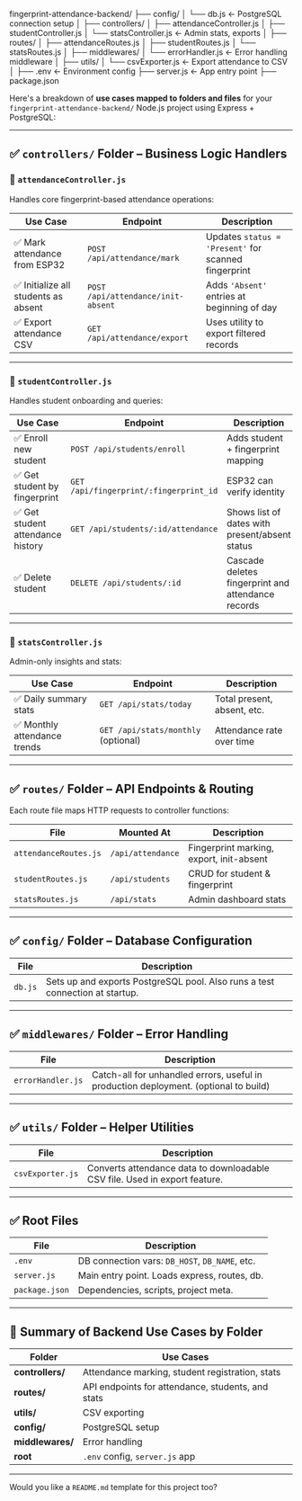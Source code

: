 fingerprint-attendance-backend/
├── config/
│   └── db.js                  ← PostgreSQL connection setup
│
├── controllers/
│   ├── attendanceController.js
│   ├── studentController.js
│   └── statsController.js     ← Admin stats, exports
│
├── routes/
│   ├── attendanceRoutes.js
│   ├── studentRoutes.js
│   └── statsRoutes.js
│
├── middlewares/
│   └── errorHandler.js        ← Error handling middleware
│
├── utils/
│   └── csvExporter.js         ← Export attendance to CSV
│
├── .env                       ← Environment config
├── server.js                  ← App entry point
├── package.json




Here's a breakdown of **use cases mapped to folders and files** for your `fingerprint-attendance-backend/` Node.js project using Express + PostgreSQL:

---

## ✅ `controllers/` Folder – **Business Logic Handlers**

### 📄 `attendanceController.js`

Handles core fingerprint-based attendance operations:

| Use Case                            | Endpoint                           | Description                                          |
| ----------------------------------- | ---------------------------------- | ---------------------------------------------------- |
| ✅ Mark attendance from ESP32        | `POST /api/attendance/mark`        | Updates `status = 'Present'` for scanned fingerprint |
| ✅ Initialize all students as absent | `POST /api/attendance/init-absent` | Adds `'Absent'` entries at beginning of day          |
| ✅ Export attendance CSV             | `GET /api/attendance/export`       | Uses utility to export filtered records              |

---

### 📄 `studentController.js`

Handles student onboarding and queries:

| Use Case                         | Endpoint                               | Description                                        |
| -------------------------------- | -------------------------------------- | -------------------------------------------------- |
| ✅ Enroll new student             | `POST /api/students/enroll`            | Adds student + fingerprint mapping                 |
| ✅ Get student by fingerprint     | `GET /api/fingerprint/:fingerprint_id` | ESP32 can verify identity                          |
| ✅ Get student attendance history | `GET /api/students/:id/attendance`     | Shows list of dates with present/absent status     |
| ✅ Delete student                 | `DELETE /api/students/:id`             | Cascade deletes fingerprint and attendance records |

---

### 📄 `statsController.js`

Admin-only insights and stats:

| Use Case                    | Endpoint                            | Description                 |
| --------------------------- | ----------------------------------- | --------------------------- |
| ✅ Daily summary stats       | `GET /api/stats/today`              | Total present, absent, etc. |
| ✅ Monthly attendance trends | `GET /api/stats/monthly` (optional) | Attendance rate over time   |

---

## ✅ `routes/` Folder – **API Endpoints & Routing**

Each route file maps HTTP requests to controller functions:

| File                  | Mounted At        | Description                              |
| --------------------- | ----------------- | ---------------------------------------- |
| `attendanceRoutes.js` | `/api/attendance` | Fingerprint marking, export, init-absent |
| `studentRoutes.js`    | `/api/students`   | CRUD for student & fingerprint           |
| `statsRoutes.js`      | `/api/stats`      | Admin dashboard stats                    |

---

## ✅ `config/` Folder – **Database Configuration**

| File    | Description                                                                  |
| ------- | ---------------------------------------------------------------------------- |
| `db.js` | Sets up and exports PostgreSQL pool. Also runs a test connection at startup. |

---

## ✅ `middlewares/` Folder – **Error Handling**

| File              | Description                                                                          |
| ----------------- | ------------------------------------------------------------------------------------ |
| `errorHandler.js` | Catch-all for unhandled errors, useful in production deployment. (optional to build) |

---

## ✅ `utils/` Folder – **Helper Utilities**

| File             | Description                                                                |
| ---------------- | -------------------------------------------------------------------------- |
| `csvExporter.js` | Converts attendance data to downloadable CSV file. Used in export feature. |

---

## ✅ Root Files

| File           | Description                                    |
| -------------- | ---------------------------------------------- |
| `.env`         | DB connection vars: `DB_HOST`, `DB_NAME`, etc. |
| `server.js`    | Main entry point. Loads express, routes, db.   |
| `package.json` | Dependencies, scripts, project meta.           |

---

## 🚀 Summary of Backend Use Cases by Folder

| Folder           | Use Cases                                         |
| ---------------- | ------------------------------------------------- |
| **controllers/** | Attendance marking, student registration, stats   |
| **routes/**      | API endpoints for attendance, students, and stats |
| **utils/**       | CSV exporting                                     |
| **config/**      | PostgreSQL setup                                  |
| **middlewares/** | Error handling                                    |
| **root**         | `.env` config, `server.js` app                    |

---

Would you like a `README.md` template for this project too?
